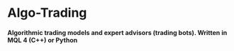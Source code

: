 # Algo-Trading
#### Algorithmic trading models and expert advisors (trading bots). Written in MQL 4 (C++) or Python

